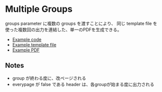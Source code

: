 # Multiple Groups

groups parameter に複数の groups を渡すことにより、
同じ template file を使った複数回の出力を連結した、単一のPDFを生成できる。

- [Example code](test_section_report_multiple_groups.rb)
- [Example template file](template.tlf)
- [Example PDF](expect.pdf)

## Notes

- group が終わる度に、改ページされる
- everypage が false である header は、各groupが始まる度に出力される

